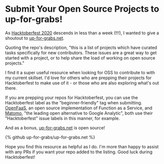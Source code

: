 # Submit Your Open Source Projects to up-for-grabs!

As [Hacktoberfest 2020](https://hacktoberfest.digitalocean.com/) descends in less than a week (!!!), I wanted to give a shoutout to [up-for-grabs.net](https://up-for-grabs.net/).

Quoting the repo's description, "this is a list of projects which have curated tasks specifically for new contributors. These issues are a great way to get started with a project, or to help share the load of working on open source projects."

I find it a super useful resource when looking for OSS to contribute to with my current skillset. I'd love for others who are prepping their projects for Hacktoberfest to make use of it - or those who are also exploring what's out there.

If you are prepping your repos for Hacktoberfest, you can use the Hacktoberfest label as the "beginner-friendly" tag when submitting. [OpenFaaS](https://www.openfaas.com/), an open source implementation of Function as a Service, and [Matomo](https://matomo.org/), "the leading open alternative to Google Analytic", both use their "Hacktoberfest" issue labels in this manner, for example.

And as a bonus, [up-for-grabs.net](https://up-for-grabs.net/) is open source!

{% github up-for-grabs/up-for-grabs.net %}

Hope you find this resource as helpful as I do. I'm more than happy to assist with any PRs if you want your repo added to the listing. Good luck during Hacktoberfest!

